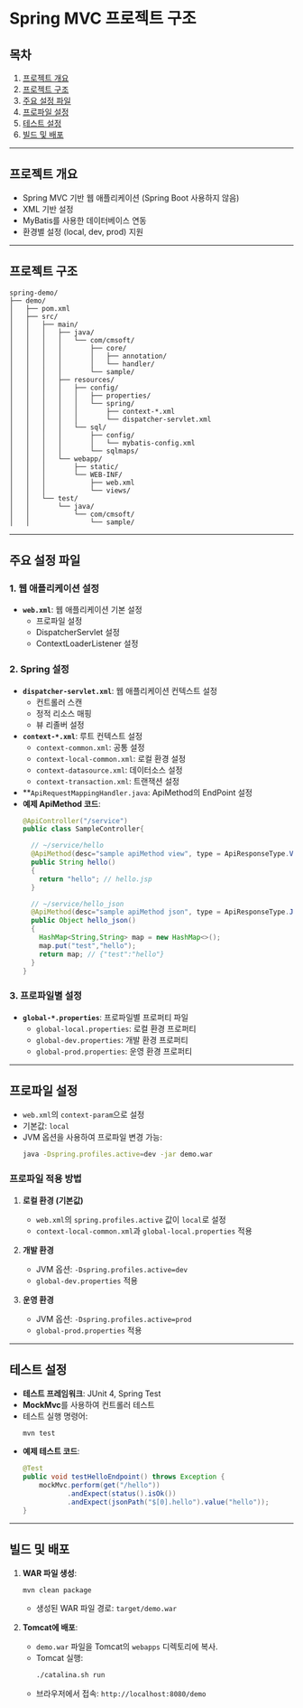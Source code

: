 # Spring MVC 프로젝트 구조

## 목차
1. [프로젝트 개요](#프로젝트-개요)
2. [프로젝트 구조](#프로젝트-구조)
3. [주요 설정 파일](#주요-설정-파일)
4. [프로파일 설정](#프로파일-설정)
5. [테스트 설정](#테스트-설정)
6. [빌드 및 배포](#빌드-및-배포)

---

## 프로젝트 개요
- Spring MVC 기반 웹 애플리케이션 (Spring Boot 사용하지 않음)
- XML 기반 설정
- MyBatis를 사용한 데이터베이스 연동
- 환경별 설정 (local, dev, prod) 지원

---

## 프로젝트 구조
```plaintext
spring-demo/
├── demo/
│   ├── pom.xml
│   ├── src/
│   │   ├── main/
│   │   │   ├── java/
│   │   │   │   └── com/cmsoft/
│   │   │   │       ├── core/
│   │   │   │       │   ├── annotation/
│   │   │   │       │   └── handler/
│   │   │   │       └── sample/
│   │   │   ├── resources/
│   │   │   │   ├── config/
│   │   │   │   │   ├── properties/
│   │   │   │   │   └── spring/
│   │   │   │   │       ├── context-*.xml
│   │   │   │   │       └── dispatcher-servlet.xml
│   │   │   │   └── sql/
│   │   │   │       ├── config/
│   │   │   │       │   └── mybatis-config.xml
│   │   │   │       └── sqlmaps/
│   │   │   └── webapp/
│   │   │       ├── static/
│   │   │       └── WEB-INF/
│   │   │           ├── web.xml
│   │   │           └── views/
│   │   └── test/
│   │       └── java/
│   │           └── com/cmsoft/
│   │               └── sample/
```

---

## 주요 설정 파일

### 1. 웹 애플리케이션 설정
- **`web.xml`**: 웹 애플리케이션 기본 설정
  - 프로파일 설정
  - DispatcherServlet 설정
  - ContextLoaderListener 설정

### 2. Spring 설정
- **`dispatcher-servlet.xml`**: 웹 애플리케이션 컨텍스트 설정
  - 컨트롤러 스캔
  - 정적 리소스 매핑
  - 뷰 리졸버 설정
- **`context-*.xml`**: 루트 컨텍스트 설정
  - `context-common.xml`: 공통 설정
  - `context-local-common.xml`: 로컬 환경 설정
  - `context-datasource.xml`: 데이터소스 설정
  - `context-transaction.xml`: 트랜잭션 설정
- **`ApiRequestMappingHandler.java`: ApiMethod의 EndPoint 설정
- **예제 ApiMethod 코드**:
  ```java
  @ApiController("/service")
  public class SampleController{

    // ~/service/hello
    @ApiMethod(desc="sample apiMethod view", type = ApiResponseType.VIEW, mode = ApiMode.SELECT)
    public String hello()
    {
      return "hello"; // hello.jsp
    }

    // ~/service/hello_json
    @ApiMethod(desc="sample apiMethod json", type = ApiResponseType.JSON, mode = ApiMode.SELECT)
    public Object hello_json()
    {
      HashMap<String,String> map = new HashMap<>();
      map.put("test","hello");
      return map; // {"test":"hello"}
    }
  }
  ```


### 3. 프로파일별 설정
- **`global-*.properties`**: 프로파일별 프로퍼티 파일
  - `global-local.properties`: 로컬 환경 프로퍼티
  - `global-dev.properties`: 개발 환경 프로퍼티
  - `global-prod.properties`: 운영 환경 프로퍼티

---

## 프로파일 설정
- `web.xml`의 `context-param`으로 설정
- 기본값: `local`
- JVM 옵션을 사용하여 프로파일 변경 가능:
  ```bash
  java -Dspring.profiles.active=dev -jar demo.war
  ```

### 프로파일 적용 방법
1. **로컬 환경 (기본값)**  
   - `web.xml`의 `spring.profiles.active` 값이 `local`로 설정
   - `context-local-common.xml`과 `global-local.properties` 적용

2. **개발 환경**  
   - JVM 옵션: `-Dspring.profiles.active=dev`
   - `global-dev.properties` 적용

3. **운영 환경**  
   - JVM 옵션: `-Dspring.profiles.active=prod`
   - `global-prod.properties` 적용

---

## 테스트 설정
- **테스트 프레임워크**: JUnit 4, Spring Test
- **MockMvc**를 사용하여 컨트롤러 테스트
- 테스트 실행 명령어:
  ```bash
  mvn test
  ```
- **예제 테스트 코드**:
  ```java
  @Test
  public void testHelloEndpoint() throws Exception {
      mockMvc.perform(get("/hello"))
             .andExpect(status().isOk())
             .andExpect(jsonPath("$[0].hello").value("hello"));
  }
  ```

---

## 빌드 및 배포
1. **WAR 파일 생성**:
   ```bash
   mvn clean package
   ```
   - 생성된 WAR 파일 경로: `target/demo.war`

2. **Tomcat에 배포**:
   - `demo.war` 파일을 Tomcat의 `webapps` 디렉토리에 복사.
   - Tomcat 실행:
     ```bash
     ./catalina.sh run
     ```
   - 브라우저에서 접속: `http://localhost:8080/demo`
